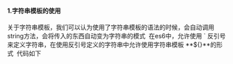 #### 1.字符串模板的使用
  关于字符串模板，我们可以认为使用了字符串模板的语法的时候，会自动调用string方法，会将传入的东西自动变为字符串的模式
  在es6中，允许使用 ` 反引号来定义字符串，在使用反引号定义的字符串中允许使用字符串模板 **${}**的形式 
  代码如下
```

```
